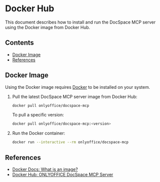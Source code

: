 # Docker Hub

This document describes how to install and run the DocSpace MCP server using the
Docker image from Docker Hub.

## Contents

- [Docker Image](#docker-image)
- [References](#references)

## Docker Image

Using the Docker image requires [Docker] to be installed on your system.

1. Pull the latest DocSpace MCP server image from Docker Hub:

    ```sh
    docker pull onlyoffice/docspace-mcp
    ```

    To pull a specific version:

    ```sh
    docker pull onlyoffice/docspace-mcp:<version>
    ```

2. Run the Docker container:

    ```sh
    docker run --interactive --rm onlyoffice/docspace-mcp
    ```

## References

- [Docker Docs: What is an image?]
- [Docker Hub: ONLYOFFICE DocSpace MCP Server]

<!-- Footnotes  -->

[Docker]: https://www.docker.com/

[Docker Docs: What is an image?]: https://docs.docker.com/get-started/docker-concepts/the-basics/what-is-an-image/
[Docker Hub: ONLYOFFICE DocSpace MCP Server]: https://hub.docker.com/r/onlyoffice/docspace-mcp
